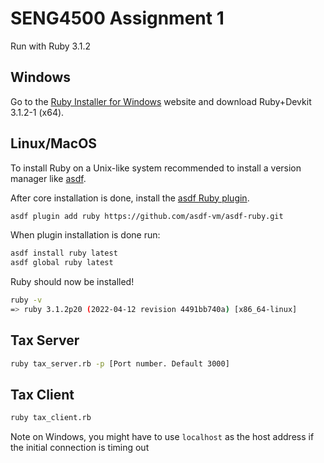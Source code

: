 # SENG4500 Assignment 1

Run with Ruby 3.1.2

## Windows

Go to the [Ruby Installer for Windows](https://rubyinstaller.org/) website and download Ruby+Devkit 3.1.2-1 (x64).

## Linux/MacOS
To install Ruby on a Unix-like system recommended to install a version manager like [asdf](https://asdf-vm.com/guide/getting-started.html).

After core installation is done, install the [asdf Ruby plugin](https://github.com/asdf-vm/asdf-ruby).
```sh
asdf plugin add ruby https://github.com/asdf-vm/asdf-ruby.git
```

When plugin installation is done run:
```sh
asdf install ruby latest
asdf global ruby latest
```

Ruby should now be installed!
```sh
ruby -v
=> ruby 3.1.2p20 (2022-04-12 revision 4491bb740a) [x86_64-linux]
```

## Tax Server
```sh
ruby tax_server.rb -p [Port number. Default 3000]
```

## Tax Client
```sh
ruby tax_client.rb
```

Note on Windows, you might have to use `localhost` as the host address if the initial connection is timing out
